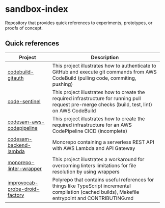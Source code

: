 # sandbox-index

Repository that provides quick references to experiments, prototypes, or proofs of concept.

## Quick references

| Project                                                                                   | Description                                                                                                                                          |
| ----------------------------------------------------------------------------------------- | ---------------------------------------------------------------------------------------------------------------------------------------------------- |
| [codebuild-gitauth](https://github.com/dtudo/codebuild-gitauth)                           | This project illustrates how to authenticate to GitHub and execute git commands from AWS CodeBuild (pulling code, commiting, pushing)                |
| [code-sentinel](https://github.com/dtudo/code-sentinel)                                   | This project illustrates how to create the required infrastructure for running pull request pre-merge checks (build, test, lint) on AWS CodeBuild    |
| [codesam-aws-codepipeline](https://github.com/dtudo/code-sentinel)                        | This project illustrates how to create the required infrastructure for an AWS CodePipeline CICD (incomplete)                                         |
| [codesam-backend-lambda](https://github.com/dtudo/codesam-backend-lambda)                 | Monorepo containing a serverless REST API with AWS Lambda and API Gateway                                                                            |
| [monorepo-linter-wrapper](https://github.com/dtudo/monorepo-linter-wrapper)               | This project illustrates a workaround for overcoming linters limitations for file resolution by using wrappers                                       |
| [improvocab-probe-droid-factory](https://github.com/dtudo/improvocab-probe-droid-factory) | Polyrepo that contains useful references for things like TypeScript incremental compilation (cached builds), Makefile entrypoint and CONTRIBUTING.md |
